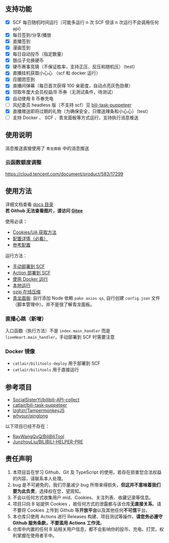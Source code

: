 ## 支持功能

- [x] SCF 每日随机时间运行（可能多运行 n 次 SCF 但该 n 次运行不会调用任何 api）
- [x] 每日签到/分享/播放
- [x] 直播签到
- [x] 漫画签到
- [x] 每日自动投币（指定数量）
- [x] 银瓜子兑换硬币
- [x] 硬币赛事竞猜（不保证胜率，支持正压、反压和随机压）（test）
- [x] 直播挂机获取小心心 （scf 和 docker 运行）
- [x] 应援团签到
- [x] 直播间弹幕（每日首次获得 100 亲密度，自动点亮灰色勋章）
- [x] 领取年度大会员权益/B 币券（无测试条件，待测试）
- [x] 自动使用 B 币券充电
- [ ] 风纪委员 headless 版（不支持 scf）见 [bili-task-puppeteer](https://github.com/catlair/bili-task-puppeteer)
- [x] 直播赠送即将过期的礼物（为确保安全，只赠送辣条和小心心）（test）
- [ ] 支持 Docker 、 SCF 、青龙面板等方式运行，支持执行消息推送

## 使用说明

消息推送直接使用了 `青龙面板` 中的消息推送

### 云函数额度调整

<https://cloud.tencent.com/document/product/583/17299>

## 使用方法

详细文档查看 [docs 目录](./docs)  
**若 Github 无法查看图片，请访问 [Gitee](https://gitee.com/catlair/BiliTools/tree/main/docs)**

使用必读：

- [Cookies/UA 获取方法](./docs/readme.md)
- [配置详情（必看）](./docs/configuration.md)
- [参考配置](./config/config.example.json)

运行方法：

- [手动部署到 SCF](./docs/手动部署到SCF.md)
- [Action 部署到 SCF](./docs/Action部署到SCF.md)
- [使用 Docker 运行](./docs/使用Docker运行.md)
- [本地运行](./docs/本地运行.md)
- [gzip 在线压缩](https://www.baidufe.com/fehelper/en-decode/index.html)
- [青龙面板](https://github.com/whyour/qinglong): 自行添加 Node 依赖 `pako axios qs`, 自行创建 `config.json` 文件（脚本管理中）。并不是很了解青龙面板。

### 直播心跳（新增）

入口函数（执行方法）不是 `index.main_handler` 而是 `liveHeart.main_handler`，手动部署到 SCF 时需要注意

### Docker 镜像

- `catlair/bilitools-deploy` 用于部署到 SCF
- `catlair/bilitools` 用于直接运行

## 参考项目

- [SocialSisterYi/bilibili-API-collect](https://github.com/SocialSisterYi/bilibili-API-collect)
- [catlair/bili-task-puppeteer](https://github.com/catlair/bili-task-puppeteer)
- [lzghzr/TampermonkeyJS](https://github.com/lzghzr/TampermonkeyJS)
- [whyour/qinglong](https://github.com/whyour/qinglong)

以下项目已经不存在：

- [RayWangQvQ/BiliBiliTool](https://github.com/RayWangQvQ/BiliBiliTool)
- [JunzhouLiu/BILIBILI-HELPER-PRE](https://github.com/JunzhouLiu/BILIBILI-HELPER-PRE)

## 责任声明

1. 本项目旨在学习 Github、Git 及 TypeScript 的使用，若存在损害您合法权益的内容，请联系本人处理。
2. bug 是不可避免的，我们尽量减少 bug 所带来得损失，**但这并不意味着我们要为此负责**，选择权在您，望周知。
3. 不会以任何方式收集用户 mid、Cookies、关注列表、收藏记录等信息。
4. 项目只向 B 站提供 Cookies ，故任何方式的泄露都与该仓库**无直接关系**。请不要将 Cookies 上传到 Github 等**开放平台**以及其他任何**不可信**平台。
5. 本仓库只使用 Actions 进行 Releases 构建、项目测试等操作。**请您务必遵守 Github 服务条款，不要滥用 Actions 工作流**。
6. 仓库中内置的任何 B 站相关用户信息，都不会影响你的投币、充电、打赏，权利掌握在使用者手中。
